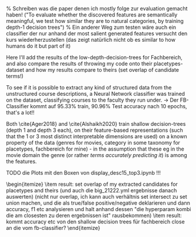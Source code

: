 
% Schreiben was die paper denen ich mostly folge zur evaluation gemacht haben! ("To evaluate whether the discovered features are semantically meaningful, we test how similar they are to natural categories, by training depth-1 decision trees")
% Ein anderer Weg zum testen wäre auch ein classifier der nur anhand der most salient generated features versucht den kurs wiederherzustellen (das zeigt natürlich nicht ob es similar to how humans do it but part of it)

Here I'll add the results of the low-depth-decision-trees for Fachbereich, and also compare the results of throwing my code onto their placetypes-dataset and how my results compare to theirs 
(set overlap of candidate terms!)

To see if it is possible to extract any kind of structured data from the unstructured course descriptions, a Neural Network classifier was trained on the dataset, classifying courses to the faculty they run under. 
$\rightarrow$ Der FB-Classifier kommt auf $95.33\%$ train, $90.96\%$ Test accuracy nach 10 epochs, that's a lot!!


Both \cite{Ager2018} and \cite{Alshaikh2020} train shallow decision-trees (depth 1 and depth 3 each), on their feature-based representations (such that the 1 or 3 most distinct interpretable dimensions are used) on a known property of the data (genres for movies, category in some taxonomy for placetypes, fachbereich for mine) - in the assumption that these eg in the movie domain the genre (or rather *terms accurately predicting it*) is among the features.


TODO die Plots mit den Boxen von display_desc15_top3.ipynb !!!

\begin{itemize}
	\item result: set overlap of my extracted candidates for placetypes and theirs (und auch die big_21222.yml ergebnisse danach auswerten) (nicht nur overlap, ich kann auch verhältnis set intersect zu set union machen, und die als true/false positive/negative deklarieren und dann accuracy, f1 etc analysieren und halt anhand dessen "die hyperparam kombi die am closesten zu deren ergebnissen ist" rausbekommen)
	\item result: kommt accuracy etc von den shallow decision trees für fachbereich close an die vom fb-classifier?
\end{itemize}